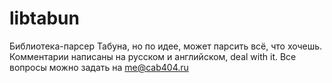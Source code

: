 libtabun
========
Библиотека-парсер Табуна, но по идее, может парсить всё, что хочешь.
Комментарии написаны на русском и английском, deal with it.
Все вопросы можно задать на me@cab404.ru
